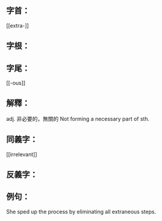 
## 字首：
[[extra-]]

## 字根：

## 字尾：
[[-ous]]


## 解釋：
adj.
非必要的，無關的
Not forming a necessary part of sth.

## 同義字：
[[irrelevant]]

## 反義字：

## 例句：
She sped up the process by eliminating all extraneous steps.